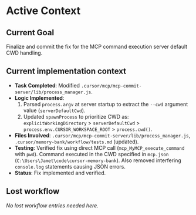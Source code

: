 # Active Context

## Current Goal
Finalize and commit the fix for the MCP command execution server default CWD handling.

## Current implementation context
- **Task Completed**: Modified `.cursor/mcp/mcp-commit-server/lib/process_manager.js`.
- **Logic Implemented**:
    1.  Parsed `process.argv` at server startup to extract the `--cwd` argument value (`serverDefaultCwd`).
    2.  Updated `spawnProcess` to prioritize CWD as: `explicitWorkingDirectory` > `serverDefaultCwd` > `process.env.CURSOR_WORKSPACE_ROOT` > `process.cwd()`.
- **Files Involved**: `.cursor/mcp/mcp-commit-server/lib/process_manager.js`, `.cursor/memory-bank/workflow/tests.md` (updated).
- **Testing**: Verified fix using direct MCP call (`mcp_MyMCP_execute_command` with `pwd`). Command executed in the CWD specified in `mcp.json` (`C:\Users\Jamet\code\cursor-memory-bank`). Also removed interfering `console.log` statements causing JSON errors.
- **Status**: Fix implemented and verified.

## Lost workflow
*No lost workflow entries needed here.*